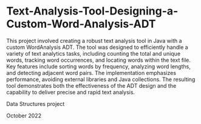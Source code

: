 # Text-Analysis-Tool-Designing-a-Custom-Word-Analysis-ADT

This project involved creating a robust text analysis tool in Java with a custom WordAnalysis ADT. The tool was designed to efficiently handle a variety of text analytics tasks, including counting the total and unique words, tracking word occurrences, and locating words within the text file. Key features include sorting words by frequency, analyzing word lengths, and detecting adjacent word pairs. The implementation emphasizes performance, avoiding external libraries and Java collections. The resulting tool demonstrates both the effectiveness of the ADT design and the capability to deliver precise and rapid text analysis.

Data Structures project

October 2022
